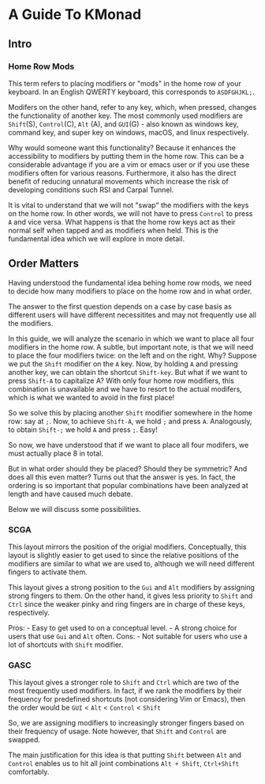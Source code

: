 # A Guide To KMonad

## Intro

### Home Row Mods

This term refers to placing modifiers or "mods" in the home row 
of your keyboard. In an English QWERTY keyboard, this
corresponds to `ASDFGHJKL;`.

Modifers on the other hand, refer to any key, which,
when pressed, changes the functionality of another key.
The most commonly used modifiers are `Shift`(S), `Control`(C\),
`Alt` (A), and `GUI`(G) - also known as windows key, command key,
and super key on windows, macOS, and linux respectively.

Why would someone want this functionality? Because it enhances
the accessibility to modifiers by putting them in the home row.
This can be a considerable advantage if you are a vim or emacs 
user or if you use these modifiers often for various reasons.
Furthermore, it also has the direct benefit of reducing unnatural
movements which increase the risk of developing conditions such
RSI and Carpal Tunnel.

It is vital to understand that we will not "swap" the modifiers
with the keys on the home row. In other words, we will not have
to press `Control` to press `A` and vice versa. What happens is
that the home row keys act as their normal self when tapped and
as modifiers when held. This is the fundamental idea which we 
will explore in more detail.

## Order Matters

Having understood the fundamental idea behing home row mods, we 
need to decide how many modifiers to place on the home row and 
in what order. 

The answer to the first question depends on a case by case basis as 
different users will have different necessitites and may not frequently 
use all the modifiers. 

In this guide, we will analyze the scenario in which we want to place all 
four modifiers in the home row. A subtle, but important note, is that 
we will need to place the four modifiers twice: on the left and on the right.
Why? Suppose we put the `Shift` modifier on the `A` key. Now, by holding `A`
and pressing another key, we can obtain the shortcut `Shift-key`. But 
what if we want to press `Shift-A` to capitalize A? With only four home row 
modifiers, this combination is unavailable and we have to resort to the actual 
modifers, which is what we wanted to avoid in the first place!

So we solve this by placing another `Shift` modifier somewhere in the home row:
say at `;`. Now, to achieve `Shift-A`, we hold `;` and press `A`.
Analogously, to obtain `Shift-;` we hold `A` and press `;`. Easy!

So now, we have understood that if we want to place all four modifers,
we must actually place 8 in total.

But in what order should they be placed? Should they be symmetric? 
And does all this even matter? 
Turns out that the answer is yes. In fact, the ordering is so important 
that popular combinations have been analyzed at length and have caused much 
debate. 

Below we will discuss some possibilities. 

### SCGA

This layout mirrors the position of the origial modifiers.
Conceptually, this layout is slightly easier to get used to since
the relative positions of the modifiers are similar to what we are
used to, although we will need different fingers to activate them.

This layout gives a strong position to the `Gui` and `Alt` modifiers by 
assigning strong fingers to them. On the other hand, it gives less priority
to `Shift` and `Ctrl` since the weaker pinky and ring fingers are in charge
of these keys, respectively.

Pros:
    - Easy to get used to on a conceptual level.
    - A strong choice for users that use `Gui` and `Alt` often.
Cons:
    - Not suitable for users who use a lot of shortcuts with `Shift` modifier.


### GASC 

This layout gives a stronger role to `Shift` and `Ctrl` which are two of the 
most frequently used modifiers. In fact, if we rank the modifiers by their 
frequency for predefined shortcuts (not considering Vim or Emacs), then the order 
would be `GUI` < `Alt` < `Control` < `Shift`

So, we are assigning modifiers to increasingly stronger fingers based on their 
frequency of usage. Note however, that `Shift` and `Control` are swapped.

The main justification for this idea is that putting `Shift` between `Alt` and
`Control` enables us to hit all joint combinations `Alt + Shift`, `Ctrl+Shift`
comfortably.


